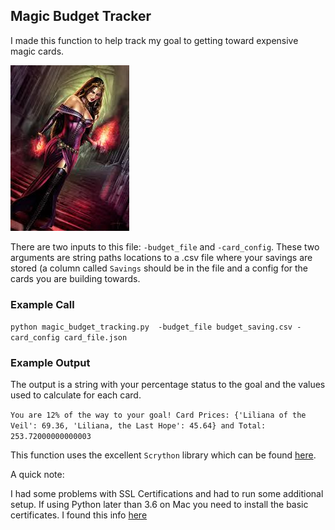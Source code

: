 ## Magic Budget Tracker
I made this function to help track my goal to getting 
toward expensive magic cards. 

![LOTV](liliana.jpeg)

There are two inputs to this file: `-budget_file` and `-card_config`. 
These two arguments are string paths locations to a .csv file where
your savings are stored (a column called `Savings` should be in the file
and a config for the cards you are building towards. 

### Example Call
`python magic_budget_tracking.py 
-budget_file budget_saving.csv
-card_config card_file.json`


### Example Output
The output is a string with your percentage status to the goal and
the values used to calculate for each card. 

`You are 12% of the way to your goal! Card Prices: {'Liliana of the Veil': 69.36, 'Liliana, the Last Hope': 45.64} and Total: 253.72000000000003`

This function uses the excellent `Scrython` library which can be found 
[here](https://github.com/NandaScott/Scrython).

A quick note:

I had some problems with SSL Certifications and had to run some additional setup.
If using Python later than 3.6 on Mac you need to install the basic certificates. 
I found this info [here](https://stackoverflow.com/questions/50236117/scraping-ssl-certificate-verify-failed-error-for-http-en-wikipedia-org) 



